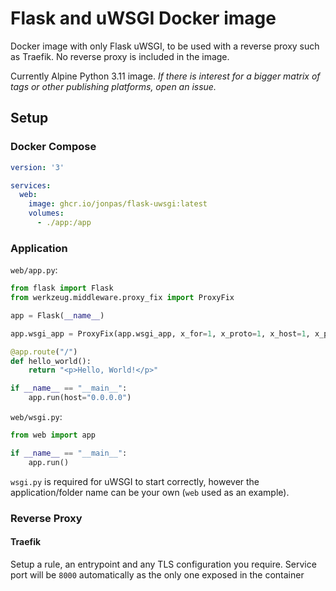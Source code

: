 # Flask and uWSGI Docker image

Docker image with only Flask uWSGI, to be used with a reverse proxy such as Traefik. No reverse proxy is included in the image.

Currently Alpine Python 3.11 image. _If there is interest for a bigger matrix of tags or other publishing platforms, open an issue._


## Setup

### Docker Compose

```yml
version: '3'

services:
  web:
    image: ghcr.io/jonpas/flask-uwsgi:latest
    volumes:
      - ./app:/app
```


### Application

`web/app.py`:
```py
from flask import Flask
from werkzeug.middleware.proxy_fix import ProxyFix

app = Flask(__name__)

app.wsgi_app = ProxyFix(app.wsgi_app, x_for=1, x_proto=1, x_host=1, x_prefix=1)

@app.route("/")
def hello_world():
    return "<p>Hello, World!</p>"

if __name__ == "__main__":
    app.run(host="0.0.0.0")
```

`web/wsgi.py`:
```py
from web import app

if __name__ == "__main__":
    app.run()
```

`wsgi.py` is required for uWSGI to start correctly, however the application/folder name can be your own (`web` used as an example).

### Reverse Proxy

#### Traefik

Setup a rule, an entrypoint and any TLS configuration you require. Service port will be `8000` automatically as the only one exposed in the container
